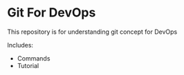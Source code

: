 # Git For DevOps




This repository is for understanding git concept for DevOps

Includes:

- Commands
- Tutorial 

